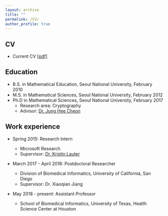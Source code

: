 ```yaml
---
layout: archive
title: ""
permalink: /CV/
author_profile: true
---
```


## CV
      
  * Current CV [[pdf]](https://k-miran.github.io/files/MiranKim_cv.pdf)
  
      

## Education
* B.S. in Mathematical Education, Seoul National University, February 2010
* M.S. in Mathematical Sciences, Seoul National University, February 2012
* Ph.D in Mathematical Sciences, Seoul National University, February 2017
  * Research area: Cryptography
  * Advisor: [Dr. Jung Hee Cheon](http://www.math.snu.ac.kr/~jhcheon/xe2/)

## Work experience
* Spring 2015: Research Intern
  * Microsoft Research
  * Supervisor: [Dr. Kristin Lauter](https://www.microsoft.com/en-us/research/people/klauter/?from=http%3A%2F%2Fresearch.microsoft.com%2F%7Eklauter%2F)
  
* March 2017 - April 2018: Postdoctoral Researcher
  * Division of Biomedical Informatics, University of California, San Diego
  * Supervisor: Dr. Xiaoqian Jiang

* May 2018 - present: Assistant Professor
  * School of Biomedical Informatics, University of Texas, Health Science Center at Houston
  
